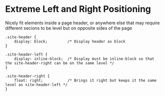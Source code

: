 # Extreme Left and Right Positioning


Nicely fit elements inside a page header, or anywhere else that may require different secions to be level but on opposite sides of the page

```
.site-header {
    display: block;         /* Display header as block 
}

.site-header-left {
    display: inline-block;  /* Display must be inline-block so that the site-header-right can be on the same level */
}

.site-header-right {
    float: right;           /* Brings it right but keeps it the same level as site-header-left */   
}
